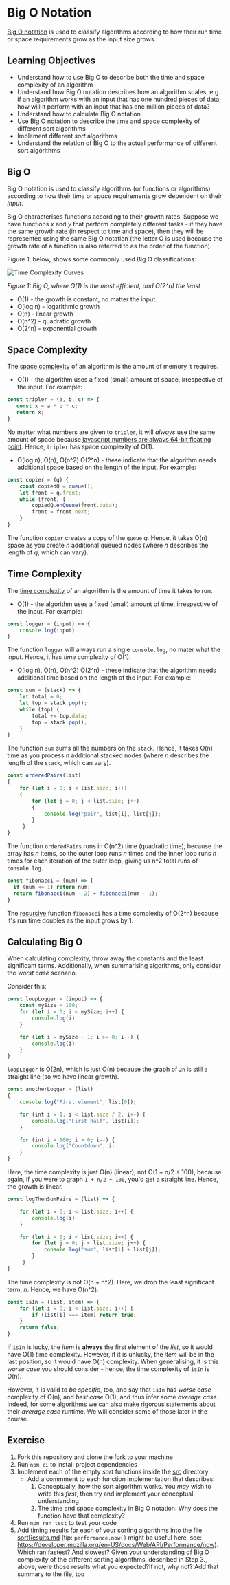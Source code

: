 # Big O Notation

[Big O notation](https://en.wikipedia.org/wiki/Big_O_notation) is used to classify algorithms according to how their run time or space requirements grow as the input size grows.

## Learning Objectives

- Understand how to use Big O to describe both the time and space complexity of an algorithm
- Understand how Big O notation describes how an algorithm scales, e.g. if an algorithm works with an input that has one hundred pieces of data, how will it perform with an input that has one million pieces of data?
- Understand how to calculate Big O notation
- Use Big O notation to describe the time and space complexity of different sort algorithms
- Implement different _sort_ algorithms
- Understand the relation of Big O to the actual performance of different sort algorithms

## Big O

Big O notation is used to classify algorithms (or functions or algorithms) according to how their _time_ or _space_ requirements grow dependent on their _input_.

Big O characterises functions according to their growth rates. Suppose we have functions _x_ and _y_ that perform completely different tasks -  if they have the same growth rate (in respect to time and space), then they will be represented using the same Big O notation (the letter O is used because the growth rate of a function is also referred to as the order of the function).

Figure 1, below, shows some commonly used Big O classifications:

![Time Complexity Curves](./assets/bigO.png)

_Figure 1: Big O, where O(1) is the most efficient, and O(2^n) the least_ 

- O(1) - the growth is constant, no matter the input. 
- O(log n) - logarithmic growth
- O(n) - linear growth
- O(n^2) - quadratic growth
- O(2^n) - exponential growth

## Space Complexity

The [space complexity](https://en.wikipedia.org/wiki/Space_complexity) of an algorithm is the amount of memory it requires.

- O(1) - the algorithm uses a fixed (small) amount of space, irrespective of the input. For example:

```js
const tripler = (a, b, c) => {
   const x = a * b * c;
   return x;
}
```

No matter what numbers are given to `tripler`, it will _always_ use the same amount of space because [javascript numbers are always 64-bit floating point](https://www.w3schools.com/js/js_numbers.asp). Hence, `tripler` has space complexity of O(1).

- O(log n), O(n), O(n^2) O(2^n) - these indicate that the algorithm needs additional space based on the length of the input. For example:

```js
const copier = (q) {
    const copiedQ = queue();
    let front = q.front;
    while (front) {
        copiedQ.enQueue(front.data);
        front = front.next;
    }
}
```

The function `copier` creates a copy of the `queue` _q_. Hence, it takes O(n) space as you create _n_ additional queued nodes (where _n_ describes the length of _q_, which can vary).

## Time Complexity

The [time complexity](https://en.wikipedia.org/wiki/Time_complexity) of an algorithm is the amount of time it takes to run.

- O(1) - the algorithm uses a fixed (small) amount of time, irrespective of the input. For example:

```js
const logger = (input) => {
    console.log(input)
}
```

The function `logger` will always run a single `console.log`, no mater what the input. Hence, it has _time_ complexity of O(1).

- O(log n), O(n), O(n^2) O(2^n) - these indicate that the algorithm needs additional time based on the length of the input. For example:

```js
const sum = (stack) => {
    let total = 0;
    let top = stack.pop();
    while (top) {
        total += top.data;
        top = stack.pop();
    }
}
```

The function `sum` sums all the numbers on the `stack`. Hence, it takes O(n) time as you process _n_ additional stacked nodes (where _n_ describes the length of the `stack`, which can vary).

```js
const orderedPairs(list)
{
    for (let i = 0; i < list.size; i++)
    {
        for (let j = 0; j < list.size; j++)
        {
            console.log("pair", list[i], list[j]);
        }
     }
}
```

The function `orderedPairs` runs in O(n^2) time (quadratic time), because the array has _n_ items, so the outer loop runs _n_ times and the inner loop runs _n_ times for each iteration of the outer loop, giving us n^2 total runs of `console.log`.

```js
const fibonacci = (num) => {
  if (num <= 1) return num;
  return fibonacci(num - 2) + fibonacci(num - 1);
}
```

The [recursive](https://www.cs.utah.edu/~germain/PPS/Topics/recursion.html) function `fibonacci` has a time complexity of O(2^n) because it's run time doubles as the input grows by 1.

## Calculating Big O

When calculating complexity, throw away the constants and the least significant terms. Additionally, when summarising algorithms, only consider the _worst case_ scenario.

Consider this:

```js
const loopLogger = (input) => {
    const mySize = 100;
    for (let i = 0; i < mySize; i++) {
        console.log(i)
    }

    for (let i = mySize - 1; i >= 0; i--) {
        console.log(i)
    }
}
```

`loopLogger` is O(2n), which is just O(n) because the graph of `2n` is still a straight line (so we have linear growth).

```js
const anotherLogger = (list)
{
    console.log("First element", list[0]);

    for (int i = 1; i < list.size / 2; i++) {
        console.log("First half", list[i]);
    }

    for (int i = 100; i > 0; i--) {
        console.log("Countdown", i;
    }
}
```

Here, the time complexity is just O(n) (linear), not O(1 + n/2 + 100), because again, if you were to graph `1 + n/2 + 100`, you'd get a straight line. Hence, the growth is linear.

```js
const logThenSumPairs = (list) => {

    for (let i = 0; i < list.size; i++) {
        console.log(i)
    }

    for (let i = 0; i < list.size; i++) {
        for (let j = 0; j < list.size; j++) {
            console.log("sum", list[i] + list[j]);
        }
     }
}
```

The time complexity is not O(n + n^2). Here, we drop the least significant term, _n_. Hence, we have O(n^2).

```js
const isIn = (list, item) => {
    for (let i = 0; i < list.size; i++) {
        if (list[i] === item) return true;
    }
    return false;
}
```

If `isIn` is lucky, the _item_ is **always** the first element of the _list_, so it would have O(1) time complexity. However, if it is unlucky, the _item_ will be in the last position, so it would have O(n) complexity. When generalising, it is this _worse case_ you should consider - hence, the time complexity of `isIn` is O(n).

However, it is valid to _be specific_, too, and say that `isIn` has _worse case_ complexity of O(n), and _best case_ O(1), and thus infer some _average case_. Indeed, for some algorithms we can also make rigorous statements about their _average case_ runtime. We will consider some of those later in the course.

## Exercise

1. Fork this repository and clone the fork to your machine
2. Run `npm ci` to install project dependencies
3. Implement each of the empty _sort_ functions inside the [src](./src) directory
    - Add a commment to each function implementation that describes:
        1. Conceptually, how the sort algorithm works. You _may_ wish to write this _first_, then try and implement your conceptual understanding
        2. The time and space complexity in Big O notation. Why does the function have that complexity?
4. Run `npm run test` to test your code
5. Add timing results for each of your sorting algorithms into the file [sortResults.md](docs/sortResults.md) (tip: `performance.now()` might be useful here, see: https://developer.mozilla.org/en-US/docs/Web/API/Performance/now). Which ran fastest? And slowest? Given your understanding of Big O complexity of the different sorting algorithms, described in Step 3., above, were those results what you expected?If not, why not? Add that summary to the file, too
